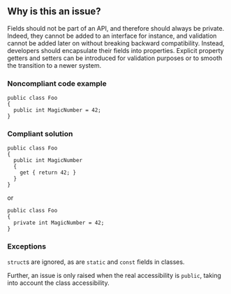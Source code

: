 ## Why is this an issue?
 
Fields should not be part of an API, and therefore should always be private. Indeed, they cannot be added to an interface for instance, and validation cannot be added later on without breaking backward compatibility. Instead, developers should encapsulate their fields into properties. Explicit property getters and setters can be introduced for validation purposes or to smooth the transition to a newer system.
 
### Noncompliant code example

    public class Foo
    {
      public int MagicNumber = 42;
    }

### Compliant solution

    public class Foo
    {
      public int MagicNumber
      {
        get { return 42; }
      }
    }

or

    public class Foo
    {
      private int MagicNumber = 42;
    }

### Exceptions
 
`struct`s are ignored, as are `static` and `const` fields in classes.
 
Further, an issue is only raised when the real accessibility is `public`, taking into account the class accessibility.